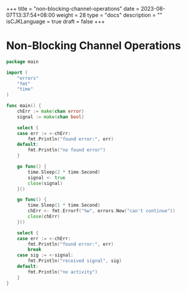 +++
title = "non-blocking-channel-operations"
date = 2023-08-07T13:37:54+08:00
weight = 28
type = "docs"
description = ""
isCJKLanguage = true
draft = false
+++

# Non-Blocking Channel Operations

```go
package main

import (
	"errors"
	"fmt"
	"time"
)

func main() {
	chErr := make(chan error)
	signal := make(chan bool)

	select {
	case err := <-chErr:
		fmt.Println("found error:", err)
	default:
		fmt.Println("no found error")
	}

	go func() {
		time.Sleep(2 * time.Second)
		signal <- true
		close(signal)
	}()

	go func() {
		time.Sleep(1 * time.Second)
		chErr <- fmt.Errorf("%w", errors.New("can't continue"))
		close(chErr)
	}()

	select {
	case err := <-chErr:
		fmt.Println("found error:", err)
		break
	case sig := <-signal:
		fmt.Println("received signal", sig)
	default:
		fmt.Println("no activity")
	}
}

```

